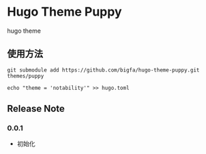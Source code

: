 # Hugo Theme Puppy

hugo theme

## 使用方法

```
git submodule add https://github.com/bigfa/hugo-theme-puppy.git themes/puppy

echo "theme = 'notability'" >> hugo.toml
```

## Release Note

### 0.0.1

-   初始化
